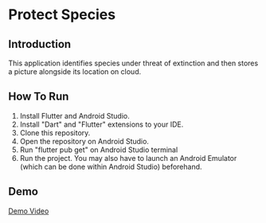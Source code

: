 # Protect Species

## Introduction

This application identifies species under threat of extinction and then stores a picture alongside its location on cloud. 

## How To Run

1. Install Flutter and Android Studio.
2. Install "Dart" and "Flutter" extensions to your IDE.
3. Clone this repository.
4. Open the repository on Android Studio.
5. Run "flutter pub get" on Android Studio terminal
6. Run the project. You may also have to launch an Android Emulator (which can be done within Android Studio) beforehand.

## Demo
[Demo Video](https://youtu.be/qKjePi-4BmU)
